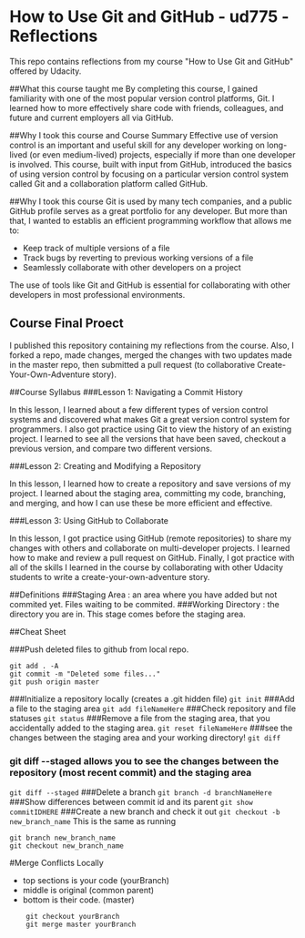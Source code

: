 # How to Use Git and GitHub - ud775 -Reflections
This repo contains reflections from my course "How to Use Git and GitHub" offered by Udacity.

##What this course taught me
By completing this course, I gained familiarity with one of the most popular version
control platforms, Git. I learned how to more effectively share code with friends, 
colleagues, and future and current employers all via GitHub.

##Why I took this course and Course Summary
Effective use of version control is an important and useful skill for any developer working on long-lived (or even medium-lived) projects, especially if more than one developer is involved. This course, built with input from GitHub, introduced the basics of using version control by focusing on a particular version control system called Git and a collaboration platform called GitHub.

##Why I took this course
Git is used by many tech companies, and a public GitHub profile serves as a great portfolio for any developer. But more than that, I wanted to establis an efficient programming workflow that allows me to:

* Keep track of multiple versions of a file
* Track bugs by reverting to previous working versions of a file
* Seamlessly collaborate with other developers on a project

The use of tools like Git and GitHub is essential for collaborating with other developers in most professional environments.

## Course Final Proect 
I published this repository containing my reflections from the course. Also, I forked a repo, made changes, merged the changes with two updates made in the master repo, then submitted a pull request (to collaborative Create-Your-Own-Adventure story).  

##Course Syllabus
###Lesson 1: Navigating a Commit History

In this lesson, I learned about a few different types of version control systems and discovered what makes Git a great version control system for programmers. I also got practice using Git to view the history of an existing project. I learned to see all the versions that have been saved, checkout a previous version, and compare two different versions.

###Lesson 2: Creating and Modifying a Repository

In this lesson, I learned how to create a repository and save versions of my project. I learned about the staging area, committing my code, branching, and merging, and how I can use these be more efficient and effective.

###Lesson 3: Using GitHub to Collaborate

In this lesson, I got practice using GitHub (remote repositories) to share my changes with others and collaborate on multi-developer projects. I learned how to make and review a pull request on GitHub. Finally, I got practice with all of the skills I learned in the course by collaborating with other Udacity students to write a create-your-own-adventure story.

##Definitions
###Staging Area : an area where you have added but not commited yet. Files waiting to be commited.
###Working Directory : the directory you are in. This stage comes before the staging area.

##Cheat Sheet

###Push deleted files to github from local repo.
```
git add . -A
git commit -m "Deleted some files..."
git push origin master
```
###Initialize a repository locally (creates a .git hidden file)
`git init`
###Add a file to the staging area
`git add fileNameHere`
###Check repository and file statuses
`git status`
###Remove a file from the staging area, that you accidentally added to the staging area.
`git reset fileNameHere`
###see the changes between the staging area and your working directory!
`git diff `
###	git diff --staged allows you to see the changes between the repository (most recent commit) and the staging area
`git diff --staged`
###Delete a branch
`git branch -d branchNameHere`
###Show differences between commit id and its parent
`git show commitIDHERE`
###Create a new branch and check it out
`git checkout -b new_branch_name`
This is the same as running
```
git branch new_branch_name
git checkout new_branch_name
```

#Merge Conflicts Locally
* top sections is your code (yourBranch)
* middle is original (common parent)
* bottom is their code. (master)
```
	git checkout yourBranch
	git merge master yourBranch 
```

